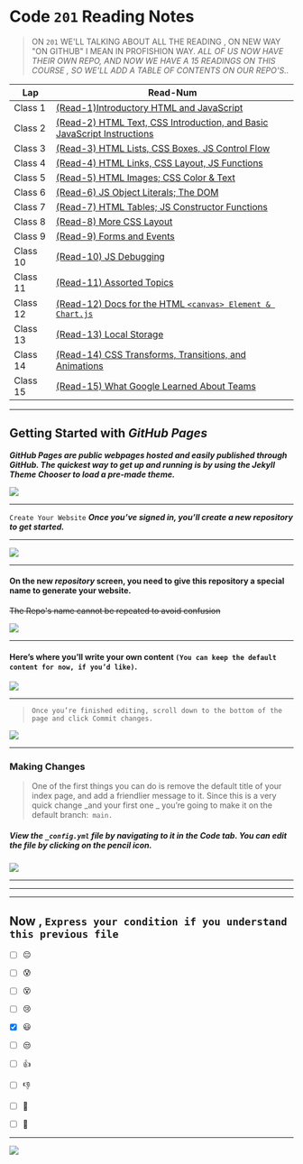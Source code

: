 # Code `201` Reading Notes


> ON `201` WE'LL TALKING ABOUT ALL THE READING , ON NEW WAY "ON GITHUB" I MEAN IN PROFISHION WAY.
 > *ALL OF US NOW HAVE THEIR OWN REPO, AND NOW WE HAVE A 15 READINGS ON THIS COURSE , SO WE'LL ADD A TABLE OF CONTENTS ON OUR REPO'S..*


|     Lap           | Read-Num                                                                                                   |  
|  ---------------  | -------------------------------------------------------------------------------------------------------    | 
|    Class 1        | [(Read-1)Introductory HTML and JavaScript](https://dana-kiswani.github.io/201-reading-note/class-01)       | 
|    Class 2        | [(Read-2) HTML Text, CSS Introduction, and Basic JavaScript Instructions](https://dana-kiswani.github.io/201-reading-note/class-02)| 
|    Class 3        | [(Read-3) HTML Lists, CSS Boxes, JS Control Flow](https://dana-kiswani.github.io/201-reading-note/class-03)| 
|    Class 4        | [(Read-4) HTML Links, CSS Layout, JS Functions](https://dana-kiswani.github.io/201-reading-note/class-04)  | 
|    Class 5        | [(Read-5) HTML Images; CSS Color & Text](https://dana-kiswani.github.io/201-reading-note/class-05)         | 
|    Class 6        | [(Read-6) JS Object Literals; The DOM](https://dana-kiswani.github.io/201-reading-note/class-06)           | 
|    Class 7        | [(Read-7) HTML Tables; JS Constructor Functions]()                                                         | 
|    Class 8        | [(Read-8) More CSS Layout]()                                                                               | 
|    Class 9        | [(Read-9) Forms and Events]()                                                                              |
|    Class 10       | [(Read-10) JS Debugging]()                                                                                 | 
|    Class 11       | [(Read-11) Assorted Topics]()                                                                              | 
|    Class 12       | [(Read-12) Docs for the HTML `<canvas> Element & Chart.js`]()                                              | 
|    Class 13       | [(Read-13) Local Storage ]()                                                                               | 
|    Class 14       | [(Read-14) CSS Transforms, Transitions, and Animations]()                                                  | 
|    Class 15       | [(Read-15) What Google Learned About Teams]()                                                              | 

<hr>





## Getting Started with _GitHub Pages_


***GitHub Pages are public webpages hosted and easily published through GitHub. The quickest way to get up and running is by using the Jekyll Theme Chooser to load a pre-made theme.***

![]( https://speckyboy.com/wp-content/uploads/2013/03/github-pages-featured-image-screen.png)

<hr>

```Create Your Website```
***Once you’ve signed in, you’ll create a new repository to get started.***
<hr>

![](https://guides.github.com/features/pages/create-new-repo-button.png)

<hr>

#### On the new _repository_ screen, you need to give this repository a special name to generate your website. 
~~The Repo's name cannot be repeated to avoid confusion~~

![](https://guides.github.com/features/pages/create-new-repo-screen.png)

<hr>

#### Here’s where you’ll write your own content `(You can keep the default content for now, if you’d like)`.
![](https://guides.github.com/features/pages/code-editor.png)
<hr>

> `Once you’re finished editing, scroll down to the bottom of the page and click Commit changes.`


![](https://guides.github.com/features/pages/commit-edits.png)

<hr>

### Making Changes
> One of the first things you can do is remove the default title of your index page, and add a friendlier message to it. Since this is a very quick change _and your first one _ you’re going to make it on the default branch:` main.`

##### View the `_config.yml` file by navigating to it in the **Code** tab. You can edit the file by clicking on the pencil icon.

![](https://guides.github.com/features/pages/edit-file.png)

<hr>
<hr>
<hr>

 

##  Now , `Express your condition if you understand this previous file `

 - [ ]  :pensive:  <br>
 - [ ]  :cold_sweat: <br>
 - [ ]  :dizzy_face:<br>
 - [ ]  :cry: <br>
 - [x]  :smiley: <br>
 - [ ]  :unamused: <br>
 - [ ]  :thumbsup:  <br>
 - [ ]  :-1: <br>
 - [ ]  :muscle: <br>
 - [ ]  :100: <br>


<hr>

[![](https://assets.website-files.com/5d440ec0b47bfbe0f4ca8018/5d440ec0b47bfbe73aca81e3_button.gif)](https://dana-kiswani.github.io/201-reading-note/)


